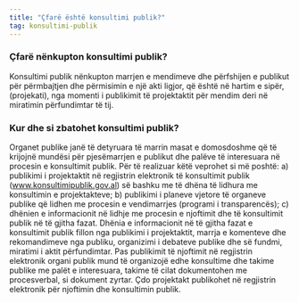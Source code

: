 ```yaml
---
title: "Çfarë është konsultimi publik?"
tag: konsultimi-publik
---
```

### Çfarë  nënkupton konsultimi publik?
Konsultimi publik nënkupton marrjen e mendimeve dhe përfshijen e publikut për përmbajtjen dhe përmisimin e një akti ligjor, që është në hartim e sipër, (projekati), nga momenti i publikimit të projektaktit për mendim deri në miratimin përfundimtar të tij. 

### Kur dhe si zbatohet konsultimi publik?
Organet publike janë të detyruara të marrin masat e domosdoshme që të krijojnë mundësi për pjesëmarrjen e publikut dhe palëve të interesuara në procesin e konsultimit publik. Për të realizuar këtë veprohet si më poshtë:
a)	publikimi i projektaktit në regjistrin elektronik të konsultimit publik (www.konsultimipublik.gov.al) së bashku me të dhëna të lidhura me konsultimin e projektakteve; 
b)	publikimi i planeve vjetore të organeve publike që lidhen me procesin e vendimarrjes (programi i transparencës);
c)	dhënien e informacionit në lidhje me procesin e njoftimit dhe të konsultimit publik në të gjitha fazat.
 Dhënia e informacionit në të gjitha fazat e konsultimit publik fillon nga publikimi i projektaktit, marrja e komenteve dhe rekomandimeve nga publiku, organizimi i debateve publike dhe së fundmi, miratimi i aktit përfundimtar. 
Pas publikimit të njoftimit në regjistrin elektronik organi publik mund të organizojë edhe konsultime dhe takime publike me palët e interesuara, takime të cilat dokumentohen me procesverbal, si dokument zyrtar.
Çdo projektakt publikohet në regjistrin elektronik për njoftimin dhe konsultimin publik.
